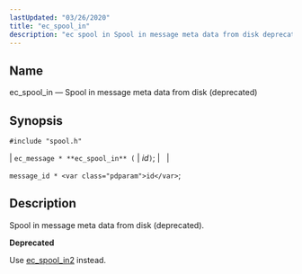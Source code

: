 ```yaml
---
lastUpdated: "03/26/2020"
title: "ec_spool_in"
description: "ec spool in Spool in message meta data from disk deprecated ec message ec spool in id message id id Spool in message meta data from disk deprecated Use ec spool in 2 instead..."
---
```


<a name="apis.ec_spool_in"></a> 
## Name

ec_spool_in — Spool in message meta data from disk (deprecated)

## Synopsis

`#include "spool.h"`

| `ec_message * **ec_spool_in** (` | <var class="pdparam">id</var>`)`; |   |

`message_id * <var class="pdparam">id</var>`;<a name="idp62523536"></a> 
## Description

Spool in message meta data from disk (deprecated).

**<a name="idp62524768"></a> Deprecated**

Use [ec_spool_in2](/momentum/3/3-api/apis-ec-spool-in-2) instead.
